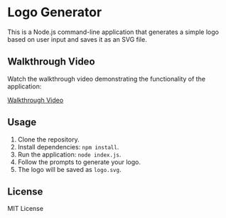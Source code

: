 # Logo Generator

This is a Node.js command-line application that generates a simple logo based on user input and saves it as an SVG file.

## Walkthrough Video

Watch the walkthrough video demonstrating the functionality of the application:

[Walkthrough Video](your-video-link-here)

## Usage

1. Clone the repository.
2. Install dependencies: `npm install`.
3. Run the application: `node index.js`.
4. Follow the prompts to generate your logo.
5. The logo will be saved as `logo.svg`.

## License

MIT License

